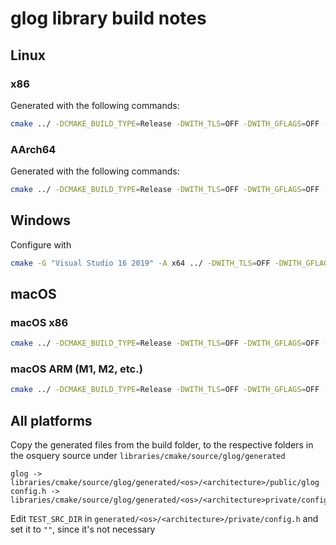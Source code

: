 # glog library build notes

## Linux

### x86

Generated with the following commands:

```sh
cmake ../ -DCMAKE_BUILD_TYPE=Release -DWITH_TLS=OFF -DWITH_GFLAGS=OFF -DWITH_THREADS=ON -DHAVE_LIB_GFLAGS=ON -DBUILD_TESTING=OFF -DBUILD_SHARED_LIBS=OFF -DWITH_CUSTOM_PREFIX=ON -DCMAKE_SYSROOT=/usr/local/osquery-toolchain -DCMAKE_CXX_COMPILER=/usr/local/osquery-toolchain/usr/bin/clang++ -DCMAKE_C_COMPILER=/usr/local/osquery-toolchain/usr/bin/clang -DCMAKE_C_FLAGS="-pthread" -DCMAKE_CXX_FLAGS="-pthread"
```

### AArch64

Generated with the following commands:

```sh
cmake ../ -DCMAKE_BUILD_TYPE=Release -DWITH_TLS=OFF -DWITH_GFLAGS=OFF -DWITH_THREADS=ON -DHAVE_LIB_GFLAGS=ON -DBUILD_TESTING=OFF -DBUILD_SHARED_LIBS=OFF -DWITH_CUSTOM_PREFIX=ON -DCMAKE_SYSROOT=/usr/local/osquery-toolchain -DCMAKE_CXX_COMPILER=/usr/local/osquery-toolchain/usr/bin/clang++ -DCMAKE_C_COMPILER=/usr/local/osquery-toolchain/usr/bin/clang -DCMAKE_C_FLAGS="-pthread" -DCMAKE_CXX_FLAGS="-pthread"
```

## Windows

Configure with

```sh
cmake -G "Visual Studio 16 2019" -A x64 ../ -DWITH_TLS=OFF -DWITH_GFLAGS=OFF -DWITH_THREADS=ON -DHAVE_LIB_GFLAGS=ON -DBUILD_TESTING=OFF -DBUILD_SHARED_LIBS=OFF -DWITH_CUSTOM_PREFIX=ON
```

## macOS

### macOS x86

```sh
cmake ../ -DCMAKE_BUILD_TYPE=Release -DWITH_TLS=OFF -DWITH_GFLAGS=OFF -DWITH_THREADS=ON -DHAVE_LIB_GFLAGS=ON -DBUILD_TESTING=OFF -DBUILD_SHARED_LIBS=OFF -DWITH_CUSTOM_PREFIX=ON -DCMAKE_OSX_DEPLOYMENT_TARGET=10.14
```

### macOS ARM (M1, M2, etc.)

```sh
cmake ../ -DCMAKE_BUILD_TYPE=Release -DWITH_TLS=OFF -DWITH_GFLAGS=OFF -DWITH_THREADS=ON -DHAVE_LIB_GFLAGS=ON -DCMAKE_OSX_ARCHITECTURES=arm64 -DBUILD_TESTING=OFF -DBUILD_SHARED_LIBS=OFF -DWITH_CUSTOM_PREFIX=ON -DCMAKE_OSX_DEPLOYMENT_TARGET=10.15
```

## All platforms

Copy the generated files from the build folder, to the respective folders in the osquery source under `libraries/cmake/source/glog/generated`

```text
glog -> libraries/cmake/source/glog/generated/<os>/<architecture>/public/glog
config.h -> libraries/cmake/source/glog/generated/<os>/<architecture>private/config.h
```

Edit `TEST_SRC_DIR` in `generated/<os>/<architecture>/private/config.h` and set it to `""`, since it's not necessary
